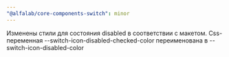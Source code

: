 ```yaml
---
"@alfalab/core-components-switch": minor
---
```


Изменены стили для состояния disabled в соответствии с макетом. Css-переменная --switch-icon-disabled-checked-color переименована в --switch-icon-disabled-color
